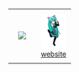 <div id="image-table" align="center">
    <table>
        <tr>
            <td style="padding:20px">
                
<img src="https://spotify-github-profile.kittinanx.com/api/view?uid=vittor.marx&cover_image=true&theme=novatorem&show_offline=true&background_color=121212&interchange=false&bar_color=58a6ff&bar_color_cover=false" />            
            </td>
            <td style="padding:10px">
              <a href="https://open.spotify.com/intl-pt/track/2dJTSkwk4T4bgNtfwaQ9Ah?si=3b370ade4f55458c"> <img src="https://github.com/vittordallacqua/vittordallacqua/blob/main/mikuuuuuuu.gif" width=50 /></a> <br>
              <a href="https://vittordallacqua.github.io/me/">website</a>
            </td>
        </tr>
    </table>
</div>

</div>
